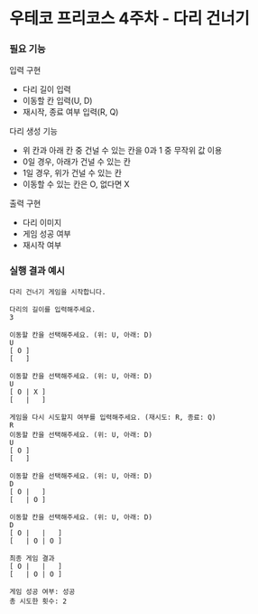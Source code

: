 # 우테코 프리코스 4주차 - 다리 건너기

### 필요 기능

입력 구현
 - 다리 길이 입력 
 - 이동할 칸 입력(U, D)
 - 재시작, 종료 여부 입력(R, Q)

다리 생성 기능
 - 위 칸과 아래 칸 중 건널 수 있는 칸을 0과 1 중 무작위 값 이용
 - 0일 경우, 아래가 건널 수 있는 칸
 - 1일 경우, 위가 건널 수 있는 칸
 - 이동할 수 있는 칸은 O, 없다면 X

출력 구현
 - 다리 이미지
 - 게임 성공 여부
 - 재시작 여부


### 실행 결과 예시

```
다리 건너기 게임을 시작합니다.

다리의 길이를 입력해주세요.
3

이동할 칸을 선택해주세요. (위: U, 아래: D)
U
[ O ]
[   ]

이동할 칸을 선택해주세요. (위: U, 아래: D)
U
[ O | X ]
[   |   ]

게임을 다시 시도할지 여부를 입력해주세요. (재시도: R, 종료: Q)
R
이동할 칸을 선택해주세요. (위: U, 아래: D)
U
[ O ]
[   ]

이동할 칸을 선택해주세요. (위: U, 아래: D)
D
[ O |   ]
[   | O ]

이동할 칸을 선택해주세요. (위: U, 아래: D)
D
[ O |   |   ]
[   | O | O ]

최종 게임 결과
[ O |   |   ]
[   | O | O ]

게임 성공 여부: 성공
총 시도한 횟수: 2
```